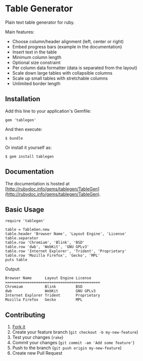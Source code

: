 # Table Generator

Plain text table generator for ruby.

Main features:

- Choose column/header alignment (left, center or right)
- Embed progress bars (example in the documentation)
- Insert text in the table
- Minimum column length
- Optional size constraint
- Per column data formatter (data is separated from the layout)
- Scale down large tables with collapsible columns
- Scale up small tables with stretchable columns
- Unlimited border length

## Installation

Add this line to your application's Gemfile:

    gem 'tablegen'

And then execute:

    $ bundle

Or install it yourself as:

    $ gem install tablegen

## Documentation

The documentation is hosted at
[http://rubydoc.info/gems/tablegen/TableGen](http://rubydoc.info/gems/tablegen/TableGen).

## Basic Usage

    require 'tablegen'

    table = TableGen.new
    table.header 'Browser Name', 'Layout Engine', 'License'
    table.separator
    table.row 'Chromium', 'Blink', 'BSD'
    table.row 'dwb', 'WebKit', 'GNU GPLv3'
    table.row 'Internet Explorer', 'Trident', 'Proprietary'
    table.row 'Mozilla Firefox', 'Gecko', 'MPL'
    puts table

Output:

    Browser Name      Layout Engine License
    ===========================================
    Chromium          Blink         BSD
    dwb               WebKit        GNU GPLv3
    Internet Explorer Trident       Proprietary
    Mozilla Firefox   Gecko         MPL

## Contributing

1. [Fork it](https://bitbucket.org/cfi30/tablegen/fork)
2. Create your feature branch (`git checkout -b my-new-feature`)
3. Test your changes (`rake`)
4. Commit your changes (`git commit -am 'Add some feature'`)
5. Push to the branch (`git push origin my-new-feature`)
6. Create new Pull Request
